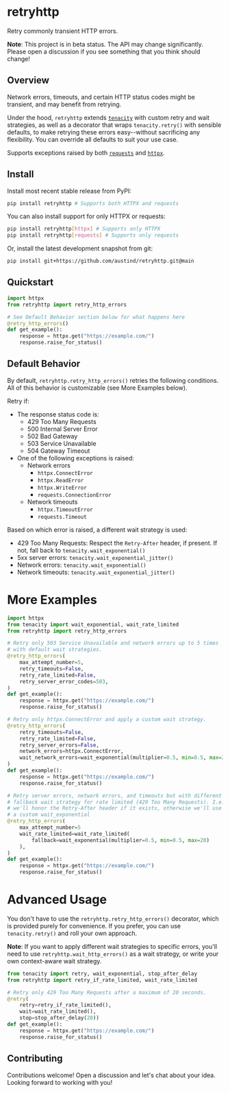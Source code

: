 # retryhttp

Retry commonly transient HTTP errors.

**Note**: This project is in beta status. The API may change significantly. Please open a discussion if you see something that you think should change!

## Overview

Network errors, timeouts, and certain HTTP status codes might be transient, and may benefit from retrying.

Under the hood, `retryhttp` extends [`tenacity`](https://github.com/jd/tenacity) with custom retry and wait strategies, as well as a decorator that wraps `tenacity.retry()` with sensible defaults, to make retrying these errors easy--without sacrificing any flexibility. You can override all defaults to suit your use case.

Supports exceptions raised by both [`requests`](https://github.com/psf/requests) and [`httpx`](https://github.com/encode/httpx).

## Install

Install most recent stable release from PyPI:

```sh
pip install retryhttp # Supports both HTTPX and requests
```

You can also install support for only HTTPX or requests:

```sh
pip install retryhttp[httpx] # Supports only HTTPX
pip install retryhttp[requests] # Supports only requests
```

Or, install the latest development snapshot from git:

```sh
pip install git+https://github.com/austind/retryhttp.git@main
```

## Quickstart

```python
import httpx
from retryhttp import retry_http_errors

# See Default Behavior section below for what happens here
@retry_http_errors()
def get_example():
    response = httpx.get("https://example.com/")
    response.raise_for_status()

```

## Default Behavior

By default, `retryhttp.retry_http_errors()` retries the following conditions. All of this behavior is customizable (see More Examples below).

Retry if:

* The response status code is:
  * 429 Too Many Requests
  * 500 Internal Server Error
  * 502 Bad Gateway
  * 503 Service Unavailable
  * 504 Gateway Timeout
* One of the following exceptions is raised:
  * Network errors
    * `httpx.ConnectError`
    * `httpx.ReadError`
    * `httpx.WriteError`
    * `requests.ConnectionError`
  * Network timeouts
    * `httpx.TimeoutError`
    * `requests.Timeout`

Based on which error is raised, a different wait strategy is used:

* 429 Too Many Requests: Respect the `Retry-After` header, if present. If not, fall back to `tenacity.wait_exponential()`
* 5xx server errors: `tenacity.wait_exponential_jitter()`
* Network errors: `tenacity.wait_exponential()`
* Network timeouts: `tenacity.wait_exponential_jitter()`

# More Examples

```python
import httpx
from tenacity import wait_exponential, wait_rate_limited
from retryhttp import retry_http_errors

# Retry only 503 Service Unavailable and network errors up to 5 times
# with default wait strategies.
@retry_http_errors(
    max_attempt_number=5,
    retry_timeouts=False,
    retry_rate_limited=False,
    retry_server_error_codes=503,
)
def get_example():
    response = httpx.get("https://example.com/")
    response.raise_for_status()

# Retry only httpx.ConnectError and apply a custom wait strategy.
@retry_http_errors(
    retry_timeouts=False,
    retry_rate_limited=False,
    retry_server_errors=False,
    network_errors=httpx.ConnectError,
    wait_network_errors=wait_exponential(multiplier=0.5, min=0.5, max=20),
)
def get_example():
    response = httpx.get("https://example.com/")
    response.raise_for_status()

# Retry server errors, network errors, and timeouts but with different
# fallback wait strategy for rate limited (429 Too Many Requests). I.e.,
# we'll honor the Retry-After header if it exists, otherwise we'll use
# a custom wait_exponential
@retry_http_errors(
    max_attempt_number=5
    wait_rate_limited=wait_rate_limited(
        fallback=wait_exponential(multiplier=0.5, min=0.5, max=20)
    ),
)
def get_example():
    response = httpx.get("https://example.com/")
    response.raise_for_status()
```

# Advanced Usage

You don't have to use the `retryhttp.retry_http_errors()` decorator, which is provided purely for convenience. If you prefer, you can use `tenacity.retry()` and roll your own approach.

**Note**: If you want to apply different wait strategies to specific errors, you'll need to use `retryhttp.wait_http_errors()` as a wait strategy, or write your own context-aware wait strategy.

```python
from tenacity import retry, wait_exponential, stop_after_delay
from retryhttp import retry_if_rate_limited, wait_rate_limited

# Retry only 429 Too Many Requests after a maximum of 20 seconds.
@retry(
    retry=retry_if_rate_limited(),
    wait=wait_rate_limited(),
    stop=stop_after_delay(20))
def get_example():
    response = httpx.get("https://example.com/")
    response.raise_for_status()
```

## Contributing

Contributions welcome! Open a discussion and let's chat about your idea. Looking forward to working with you!
